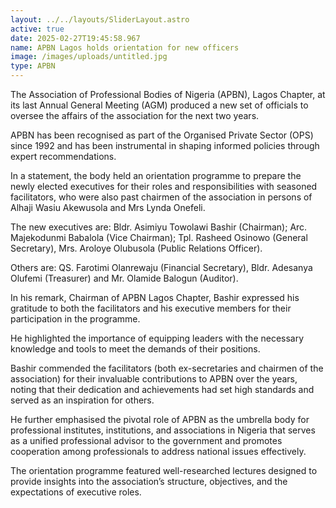 ```yaml
---
layout: ../../layouts/SliderLayout.astro
active: true
date: 2025-02-27T19:45:58.967
name: APBN Lagos holds orientation for new officers
image: /images/uploads/untitled.jpg
type: APBN
---
```

The Association of Professional Bodies of Nigeria (APBN), Lagos Chapter, at its last Annual General Meeting (AGM) produced a new set of officials to oversee the affairs of the association for the next two years.

APBN has been recognised as part of the Organised Private Sector (OPS) since 1992 and has been instrumental in shaping informed policies through expert recommendations.

In a statement, the body held an orientation programme to prepare the newly elected executives for their roles and responsibilities with seasoned facilitators, who were also past chairmen of the association in persons of Alhaji Wasiu Akewusola and Mrs Lynda Onefeli.

The new executives are: Bldr. Asimiyu Towolawi Bashir (Chairman); Arc. Majekodunmi Babalola (Vice Chairman); Tpl. Rasheed Osinowo (General Secretary), Mrs. Aroloye Olubusola (Public Relations Officer).

Others are: QS. Farotimi Olanrewaju (Financial Secretary), Bldr. Adesanya Olufemi (Treasurer) and Mr. Olamide Balogun (Auditor).

In his remark, Chairman of APBN Lagos Chapter, Bashir expressed his gratitude to both the facilitators and his executive members for their participation in the programme.

He highlighted the importance of equipping leaders with the necessary knowledge and tools to meet the demands of their positions.

Bashir commended the facilitators (both ex-secretaries and chairmen of the association) for their invaluable contributions to APBN over the years, noting that their dedication and achievements had set high standards and served as an inspiration for others.

He further emphasised the pivotal role of APBN as the umbrella body for professional institutes, institutions, and associations in Nigeria that serves as a unified professional advisor to the government and promotes cooperation among professionals to address national issues effectively.

The orientation programme featured well-researched lectures designed to provide insights into the association’s structure, objectives, and the expectations of executive roles.
